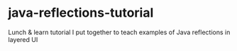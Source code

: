 # java-reflections-tutorial
Lunch &amp; learn tutorial I put together to teach examples of Java reflections in layered UI
